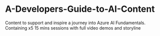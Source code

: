 # A-Developers-Guide-to-AI-Content
Content to support and inspire a journey into Azure AI Fundamentals. Containing x5 15 mins sessions with full video demos and storyline
